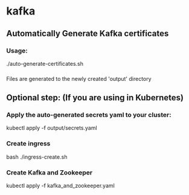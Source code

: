 # kafka


## Automatically Generate Kafka certificates
### Usage:
./auto-generate-certificates.sh
###
Files are generated to the newly created 'output' directory


## Optional step: (If you are using in Kubernetes)
### Apply the auto-generated secrets yaml to your cluster:
kubectl apply -f output/secrets.yaml

### Create ingress
bash ./ingress-create.sh

### Create Kafka and Zookeeper
kubectl apply -f kafka_and_zookeeper.yaml


